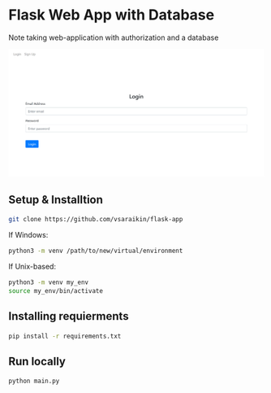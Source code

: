 # Flask Web App with Database

Note taking web-application with authorization and a database 

![Alt text](app/examples/example.png?raw=true "Login page screen")


## Setup & Installtion

```bash
git clone https://github.com/vsaraikin/flask-app
```

If Windows:

```bash
python3 -m venv /path/to/new/virtual/environment
```

If Unix-based:

```bash
python3 -m venv my_env
source my_env/bin/activate
```

## Installing requierments
```bash
pip install -r requirements.txt
```

## Run locally
```bash
python main.py
```
